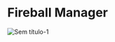 # Fireball Manager

![Sem título-1](https://user-images.githubusercontent.com/44758448/147800465-45ddd7c3-a433-444a-8614-4e42f445a4e2.png)

